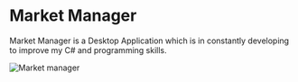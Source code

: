 # Market Manager

Market Manager is a Desktop Application which is in constantly developing to improve my C# and programming skills.

![Market manager](https://i.imgur.com/wyd5dTu.png)
